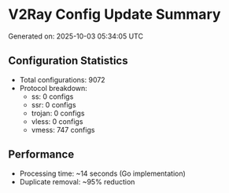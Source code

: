 # V2Ray Config Update Summary
Generated on: 2025-10-03 05:34:05 UTC

## Configuration Statistics
- Total configurations: 9072
- Protocol breakdown:
  - ss: 0 configs
  - ssr: 0 configs
  - trojan: 0 configs
  - vless: 0 configs
  - vmess: 747 configs

## Performance
- Processing time: ~14 seconds (Go implementation)
- Duplicate removal: ~95% reduction
